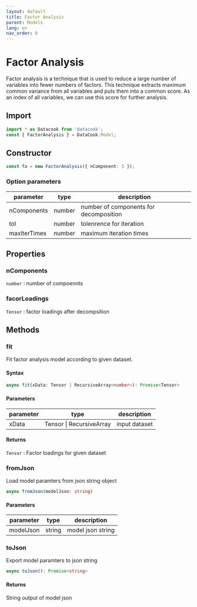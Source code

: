 ```yaml
---
layout: default
title: Factor Analysis
parent: Models
lang: en
nav_order: 8
---
```


# Factor Analysis

Factor analysis is a technique that is used to reduce a large number of variables into fewer numbers of factors.  This technique extracts maximum common variance from all variables and puts them into a common score.  As an index of all variables, we can use this score for further analysis. 

## Import 


```javascript
import * as Datacook from 'datacook';
const { FactorAnalysis } = DataCook.Model;
```

## Constructor

```typescript
const fa = new FactorAnalysis({ nComponent: 5 });
```

### Option parameters



| parameter    | type                   |description                                                                               |
| ------------ | --------------------- | ----------------------------------------------------------------------------------------------------------------------------------------------------------------------------------------------- |
| nComponents | number | number of components for decomposition |
| tol  | number | tolenrence for iteration |
| maxIterTimes  | number | maximum iteration times |

## Properties

### nComponents

`number` : number of compoennts

### facorLoadings

`Tensor` :  factor loadings after decompsition

## Methods

### fit

Fit factor analysis model according to given dataset.

#### Syntax

```typescript
async fit(xData: Tensor | RecursiveArray<number>): Promise<Tensor>
```

#### Parameters

| parameter | type | description |
| --------- | ---- | ----------- |
| xData | Tensor \| RecursiveArray<number> | input dataset |


#### Returns

`Tensor` : Factor loadings for given dataset



### fromJson

Load model paramters from json string object

```typescript
async fromJson(modelJson: string)
```

#### Parameters

| parameter | type | description |
| --------- | ---- | ----------- |
| modelJson | string | model json string |

### toJson

Export model paramters to json string

```typescript
async toJson(): Promise<string>
```

#### Returns

String output of model json


